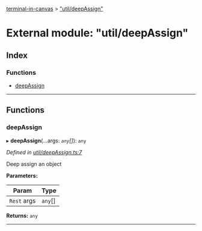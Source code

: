[terminal-in-canvas](../README.md) > ["util/deepAssign"](../modules/_util_deepassign_.md)

# External module: "util/deepAssign"

## Index

### Functions

* [deepAssign](_util_deepassign_.md#deepassign)

---

## Functions

<a id="deepassign"></a>

###  deepAssign

▸ **deepAssign**(...args: *`any`[]*): `any`

*Defined in [util/deepAssign.ts:7](https://github.com/danikaze/terminal-in-canvas/blob/a5ea4f7/src/util/deepAssign.ts#L7)*

Deep assign an object

**Parameters:**

| Param | Type |
| ------ | ------ |
| `Rest` args | `any`[] |

**Returns:** `any`

___

